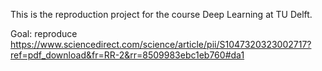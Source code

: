 This is the reproduction project for the course Deep Learning at TU Delft.

Goal: reproduce https://www.sciencedirect.com/science/article/pii/S1047320323002717?ref=pdf_download&fr=RR-2&rr=8509983ebc1eb760#da1
